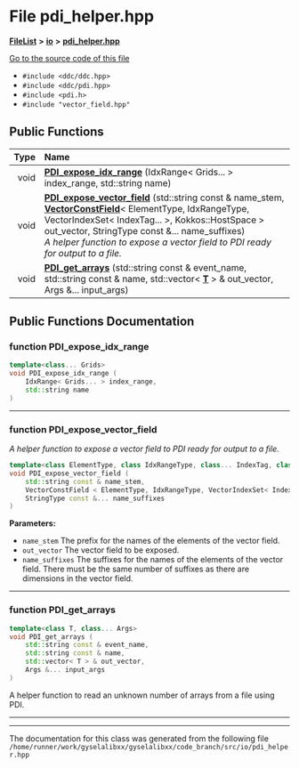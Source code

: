 

# File pdi\_helper.hpp



[**FileList**](files.md) **>** [**io**](dir_c184e51c84f2c3f0345bbc8a0d75d3e1.md) **>** [**pdi\_helper.hpp**](pdi__helper_8hpp.md)

[Go to the source code of this file](pdi__helper_8hpp_source.md)



* `#include <ddc/ddc.hpp>`
* `#include <ddc/pdi.hpp>`
* `#include <pdi.h>`
* `#include "vector_field.hpp"`





































## Public Functions

| Type | Name |
| ---: | :--- |
|  void | [**PDI\_expose\_idx\_range**](#function-pdi_expose_idx_range) (IdxRange&lt; Grids... &gt; index\_range, std::string name) <br> |
|  void | [**PDI\_expose\_vector\_field**](#function-pdi_expose_vector_field) (std::string const & name\_stem, [**VectorConstField**](classVectorField.md)&lt; ElementType, IdxRangeType, VectorIndexSet&lt; IndexTag... &gt;, Kokkos::HostSpace &gt; out\_vector, StringType const &... name\_suffixes) <br>_A helper function to expose a vector field to PDI ready for output to a file._  |
|  void | [**PDI\_get\_arrays**](#function-pdi_get_arrays) (std::string const & event\_name, std::string const & name, std::vector&lt; [**T**](structT.md) &gt; & out\_vector, Args &... input\_args) <br> |




























## Public Functions Documentation




### function PDI\_expose\_idx\_range 

```C++
template<class... Grids>
void PDI_expose_idx_range (
    IdxRange< Grids... > index_range,
    std::string name
) 
```




<hr>



### function PDI\_expose\_vector\_field 

_A helper function to expose a vector field to PDI ready for output to a file._ 
```C++
template<class ElementType, class IdxRangeType, class... IndexTag, class... StringType>
void PDI_expose_vector_field (
    std::string const & name_stem,
    VectorConstField < ElementType, IdxRangeType, VectorIndexSet< IndexTag... >, Kokkos::HostSpace > out_vector,
    StringType const &... name_suffixes
) 
```





**Parameters:**


* `name_stem` The prefix for the names of the elements of the vector field. 
* `out_vector` The vector field to be exposed. 
* `name_suffixes` The suffixes for the names of the elements of the vector field. There must be the same number of suffixes as there are dimensions in the vector field. 




        

<hr>



### function PDI\_get\_arrays 

```C++
template<class T, class... Args>
void PDI_get_arrays (
    std::string const & event_name,
    std::string const & name,
    std::vector< T > & out_vector,
    Args &... input_args
) 
```



A helper function to read an unknown number of arrays from a file using PDI. 


        

<hr>

------------------------------
The documentation for this class was generated from the following file `/home/runner/work/gyselalibxx/gyselalibxx/code_branch/src/io/pdi_helper.hpp`

